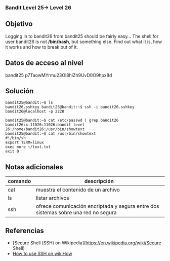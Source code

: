 ### Bandit Level 25→ Level 26

## Objetivo
Logging in to bandit26 from bandit25 should be fairly easy… The shell for user bandit26 is not **/bin/bash**, but something else. Find out what it is, how it works and how to break out of it.

## Datos de acceso al nivel
bandit25
p7TaowMYrmu23Ol8hiZh9UvD0O9hpx8d

## Solución
```
bandit25@bandit:~$ ls 
bandit26.sshkey bandit25@bandit:~$ ssh -i bandit26.sshkey bandit26@localhost -p 2220

bandit25@bandit:~$ cat /etc/passwd | grep bandit26 bandit26:x:11026:11026:bandit level 26:/home/bandit26:/usr/bin/showtext 
bandit25@bandit:~$ cat /usr/bin/showtext
#!/bin/sh 
export TERM=linux 
exec more ~/text.txt 
exit 0

```
## Notas adicionales

| comando | descripción |
|-----|-----|
| cat | muestra el contenido de un archivo |
| ls | listar archivos |
| ssh | ofrece comunicación encriptada y segura entre dos sistemas sobre una red no segura |

## Referencias
- [Secure Shell (SSH) on Wikipedia](https://en.wikipedia.org/wiki/Secure Shell)
- [How to use SSH on wikiHow](https://www.wikihow.com/Use-SSh)